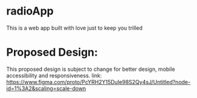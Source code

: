 # radioApp
This is a web app built with love just to keep you trilled

# Proposed Design:
This proposed design is subject to change for better design, mobile accessibility and responsiveness. 
link: https://www.figma.com/proto/PcYRH2Y15DuIe98S2Qy4sJ/Untitled?node-id=1%3A2&scaling=scale-down
